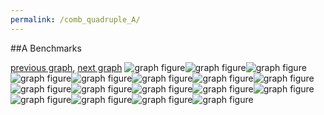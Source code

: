 ```yaml
---
permalink: /comb_quadruple_A/
---
```


##A Benchmarks

[previous graph](../comb_triple_JSOND/), [next graph](../comb_quadruple_AVL/)
![graph figure](./images/quadruple/A/A-AVL_box.png)![graph figure](./images/quadruple/A/A-A_box.png)![graph figure](./images/quadruple/A/A-CYPHERD_box.png)![graph figure](./images/quadruple/A/A-EGG_box.png)![graph figure](./images/quadruple/A/A-FACE_box.png)![graph figure](./images/quadruple/A/A-FLOYD_box.png)![graph figure](./images/quadruple/A/A-F_box.png)![graph figure](./images/quadruple/A/A-H_box.png)![graph figure](./images/quadruple/A/A-JSOND_box.png)![graph figure](./images/quadruple/A/A-K_box.png)![graph figure](./images/quadruple/A/A-O_box.png)![graph figure](./images/quadruple/A/A-PDFD_box.png)![graph figure](./images/quadruple/A/A-RB_box.png)![graph figure](./images/quadruple/A/A-ROD_box.png)![graph figure](./images/quadruple/A/A-SMATRIX_box.png)![graph figure](./images/quadruple/A/A-SORTD_box.png)![graph figure](./images/quadruple/A/A-ZB_box.png)